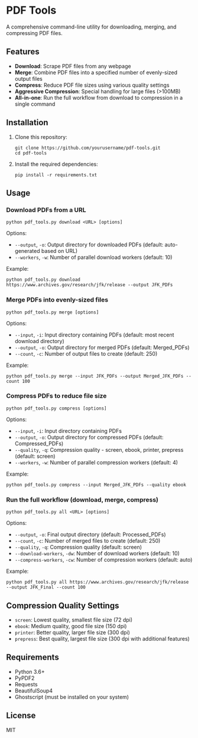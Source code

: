 # PDF Tools

A comprehensive command-line utility for downloading, merging, and compressing PDF files.

## Features

- **Download**: Scrape PDF files from any webpage
- **Merge**: Combine PDF files into a specified number of evenly-sized output files
- **Compress**: Reduce PDF file sizes using various quality settings
- **Aggressive Compression**: Special handling for large files (>100MB)
- **All-in-one**: Run the full workflow from download to compression in a single command

## Installation

1. Clone this repository:
   ```
   git clone https://github.com/yourusername/pdf-tools.git
   cd pdf-tools
   ```

2. Install the required dependencies:
   ```
   pip install -r requirements.txt
   ```

## Usage

### Download PDFs from a URL

```
python pdf_tools.py download <URL> [options]
```

Options:
- `--output`, `-o`: Output directory for downloaded PDFs (default: auto-generated based on URL)
- `--workers`, `-w`: Number of parallel download workers (default: 10)

Example:
```
python pdf_tools.py download https://www.archives.gov/research/jfk/release --output JFK_PDFs
```

### Merge PDFs into evenly-sized files

```
python pdf_tools.py merge [options]
```

Options:
- `--input`, `-i`: Input directory containing PDFs (default: most recent download directory)
- `--output`, `-o`: Output directory for merged PDFs (default: Merged_PDFs)
- `--count`, `-c`: Number of output files to create (default: 250)

Example:
```
python pdf_tools.py merge --input JFK_PDFs --output Merged_JFK_PDFs --count 100
```

### Compress PDFs to reduce file size

```
python pdf_tools.py compress [options]
```

Options:
- `--input`, `-i`: Input directory containing PDFs
- `--output`, `-o`: Output directory for compressed PDFs (default: Compressed_PDFs)
- `--quality`, `-q`: Compression quality - screen, ebook, printer, prepress (default: screen)
- `--workers`, `-w`: Number of parallel compression workers (default: 4)

Example:
```
python pdf_tools.py compress --input Merged_JFK_PDFs --quality ebook
```

### Run the full workflow (download, merge, compress)

```
python pdf_tools.py all <URL> [options]
```

Options:
- `--output`, `-o`: Final output directory (default: Processed_PDFs)
- `--count`, `-c`: Number of merged files to create (default: 250)
- `--quality`, `-q`: Compression quality (default: screen)
- `--download-workers`, `-dw`: Number of download workers (default: 10)
- `--compress-workers`, `-cw`: Number of compression workers (default: auto)

Example:
```
python pdf_tools.py all https://www.archives.gov/research/jfk/release --output JFK_Final --count 100
```

## Compression Quality Settings

- `screen`: Lowest quality, smallest file size (72 dpi)
- `ebook`: Medium quality, good file size (150 dpi)
- `printer`: Better quality, larger file size (300 dpi)
- `prepress`: Best quality, largest file size (300 dpi with additional features)

## Requirements

- Python 3.6+
- PyPDF2
- Requests
- BeautifulSoup4
- Ghostscript (must be installed on your system)

## License

MIT 